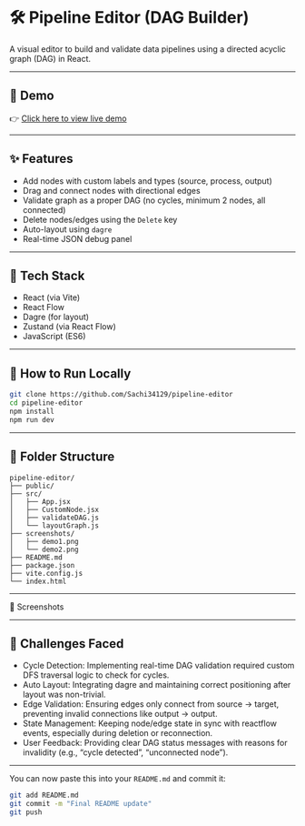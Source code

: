 # 🛠️ Pipeline Editor (DAG Builder)

A visual editor to build and validate data pipelines using a directed acyclic graph (DAG) in React.

---

## 🚀 Demo

👉 [Click here to view live demo](https://pipeline-editor-psi.vercel.app/)

---

## ✨ Features

- Add nodes with custom labels and types (source, process, output)
- Drag and connect nodes with directional edges
- Validate graph as a proper DAG (no cycles, minimum 2 nodes, all connected)
- Delete nodes/edges using the `Delete` key
- Auto-layout using `dagre`
- Real-time JSON debug panel

---

## 🧱 Tech Stack

- React (via Vite)
- React Flow
- Dagre (for layout)
- Zustand (via React Flow)
- JavaScript (ES6)

---

## 🧪 How to Run Locally

```bash
git clone https://github.com/Sachi34129/pipeline-editor
cd pipeline-editor
npm install
npm run dev
```

---

## 📁 Folder Structure

```
pipeline-editor/
├── public/
├── src/
│   ├── App.jsx
│   ├── CustomNode.jsx
│   ├── validateDAG.js
│   └── layoutGraph.js
├── screenshots/
│   ├── demo1.png
│   └── demo2.png
├── README.md
├── package.json
├── vite.config.js
└── index.html

```

---

📸 Screenshots

---

## 🤯 Challenges Faced

- Cycle Detection: Implementing real-time DAG validation required custom DFS traversal logic to check for cycles.
- Auto Layout: Integrating dagre and maintaining correct positioning after layout was non-trivial.
- Edge Validation: Ensuring edges only connect from source → target, preventing invalid connections like output → output.
- State Management: Keeping node/edge state in sync with reactflow events, especially during deletion or reconnection.
- User Feedback: Providing clear DAG status messages with reasons for invalidity (e.g., “cycle detected”, “unconnected node”).

---

You can now paste this into your `README.md` and commit it:

```bash
git add README.md
git commit -m "Final README update"
git push
```
